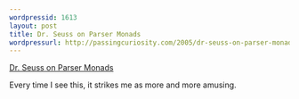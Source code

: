 ```yaml
---
wordpressid: 1613
layout: post
title: Dr. Seuss on Parser Monads
wordpressurl: http://passingcuriosity.com/2005/dr-seuss-on-parser-monads/
---
```

<a href="http://www.willamette.edu/~fruehr/haskell/seuss.html">Dr. Seuss on Parser Monads</a>



Every time I see this, it strikes me as more and more amusing.
